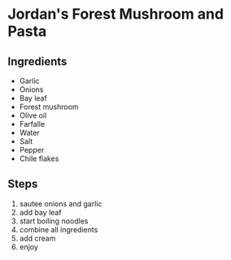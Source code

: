 # Jordan's Forest Mushroom and Pasta

## Ingredients
* Garlic
* Onions
* Bay leaf
* Forest mushroom
* Olive oil
* Farfalle
* Water
* Salt
* Pepper
* Chile flakes

## Steps
1. sautee onions and garlic
2. add bay leaf
3. start boiling noodles
4. combine all ingredients
5. add cream
6. enjoy
